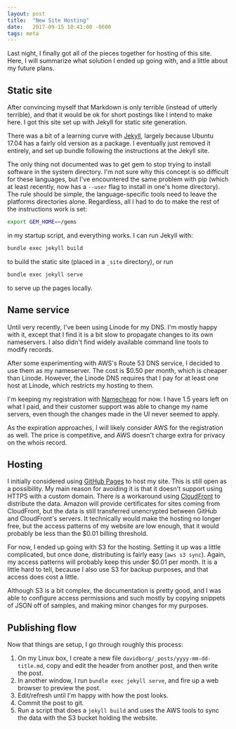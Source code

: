 ```yaml
---
layout: post
title:  "New Site Hosting"
date:   2017-09-15 10:41:00 -0600
tags: meta
---
```

Last night, I finally got all of the pieces together for hosting of
this site.  Here, I will summarize what solution I ended up going
with, and a little about my future plans.

## Static site

After convincing myself that Markdown is only terrible (instead of
utterly terrible), and that it would be ok for short postings like I
intend to make here.  I got this site set up with Jekyll for static
site generation.

There was a bit of a learning curve with [Jekyll][jekyll], largely
because Ubuntu 17.04 has a fairly old version as a package.  I
eventually just removed it entirely, and set up bundle following the
instructions at the Jekyll site.

[jekyll]: http://jekyllrb.com/

The only thing not documented was to get gem to stop trying to install
software in the system directory.  I'm not sure why this concept is so
difficult for these languages, but I've encountered the same problem
with pip (which at least recently, now has a `--user` flag to install
in one's home directory).  The rule should be simple, the
language-specific tools need to leave the platforms directories alone.
Regardless, all I had to do to make the rest of the instructions work
is set:
``` bash
export GEM_HOME=~/gems
```
in my startup script, and everything works.  I can run Jekyll with:
``` bash
bundle exec jekyll build
```
to build the static site (placed in a `_site` directory), or run
``` bash
bundle exec jekyll serve
```
to serve up the pages locally.

## Name service

Until very recently, I've been using Linode for my DNS.  I'm mostly
happy with it, except that I find it is a bit slow to propagate
changes to its own nameservers.  I also didn't find widely available
command line tools to modify records.

After some experimenting with AWS's Route 53 DNS service, I decided to
use them as my nameserver.  The cost is $0.50 per month, which is
cheaper than Linode.  However, the Linode DNS requires that I pay for
at least one host at Linode, which restricts my hosting to them.

I'm keeping my registration with [Namecheap][namecheap] for now.  I
have 1.5 years left on what I paid, and their customer support was
able to change my name servers, even though the changes made in the UI
never seemed to apply.

[namecheap]: https://www.namecheap.com/

As the expiration approaches, I will likely consider AWS for the
registration as well.  The price is competitive, and AWS doesn't
charge extra for privacy on the whois record.

## Hosting

I initially considered using [GitHub Pages][gh-pages] to host my site.
This is still open as a possibility.  My main reason for avoiding it
is that it doesn't support using HTTPS with a custom domain.  There is
a workaround using [CloudFront][cloudfront] to distribute the data.
Amazon will provide certificates for sites coming from CloudFront, but
the data is still transferred unencrypted between GitHub and
CloudFront's servers.  It technically would make the hosting no longer
free, but the access patterns of my website are low enough, that it
would probably be less than the $0.01 billing threshold.

For now, I ended up going with S3 for the hosting.  Setting it up was
a little complicated, but once done, distributing is fairly easy (`aws
s3 sync`).  Again, my access patterns will probably keep this under
$0.01 per month.  It is a little hard to tell, because I also use S3
for backup purposes, and that access does cost a little.

Although S3 is a bit complex, the documentation is pretty good, and I
was able to configure access permissions and such mostly by copying
snippets of JSON off of samples, and making minor changes for my
purposes.

## Publishing flow

Now that things are setup, I go through roughly this process:

1. On my Linux box, I create a new file
   `davidborg/_posts/yyyy-mm-dd-title.md`, copy and edit the header
   from another post, and then write the post.
2. In another window, I run `bundle exec jekyll serve`, and fire up a
   web browser to preview the post.
3. Edit/refresh until I'm happy with how the post looks.
4. Commit the post to git.
5. Run a script that does a `jekyll build` and uses the AWS tools to
   sync the data with the S3 bucket holding the website.

[cloudfront]: https://aws.amazon.com/cloudfront/

[gh-pages]: https://pages.github.com/
